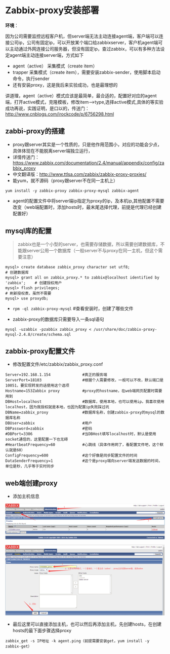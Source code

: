 # Zabbix-proxy安装部署

**环境**：

因为公司需要监控远程客户机，但server端无法主动连接agent端，客户端可以连接公司ip，公司有固定ip，可以开放某个端口给zabbixserver，客户机agent端可以主动通过外网连接公司服务器，但没有固定ip，查过zabbix，可以有多种方法设定agent端主动连接server端，方式如下

* agent（active） 采集模式（create item）
* trapper 采集模式（create item），需要安装zabbix-sender，使用脚本启动命令，执行sender
* 还有安装proxy，这是我后来实验成功，也是最理想的

讲道理，agent（active）模式应该是最简单，最合适的，配置好对应的agent端，打开active模式，克隆模板，修改item-->type,选择active模式,具体的等实验成功再说，实践证明，是口以的，传送门：http://www.cnblogs.com/irockcode/p/6756298.html



## zabbi-proxy的搭建

* proxy跟server其实是一个性质的，只是他作用范围小，对应的功能会少点，具体体现在不能脱离server端独立运行，
* 详情传送门：https://www.zabbix.com/documentation/2.4/manual/appendix/config/zabbix_proxy
* 中文翻译版：http://www.ttlsa.com/zabbix/zabbix-proxy-proxies/
* 能yum，就不源码（proxy跟server不在同一主机上）

```
yum install -y zabbix-proxy zabbix-proxy-mysql zabbix-agent
```

* agent的配置文件中将server端ip指定为proxy的ip，及本机ip,其他配置不需要改变（web端配置时，添加hosts时，最末尾选择代理，前提是代理已经创建配置好）



## mysql库的配置

> zabbix也是一个小型的server，也需要存储数据，所以需要创建数据库，不能跟server公用一个数据库（一般server不与proxy在同一主机，但这个需要注意）

```
mysql> create database zabbix_proxy character set utf8;                           # 创建数据库
mysql> grant all on zabbix_proxy.* to zabbix@localhost identified by 'zabbix';    # 创建授权用户
mysql> flush privileges;                                                          # 刷新授权表，虽然不需要
mysql> use proxydb;
```

* `rpm -ql zabbix-proxy-mysql`   #查看安装时，创建了哪些文件


* zabbix-proxy的数据库只需要导入一条sql语句

```
mysql -uzabbix -pzabbix zabbix_proxy < /usr/share/doc/zabbix-proxy-mysql-2.4.8/create/schema.sql
```

## zabbix-proxy配置文件

* 修改配置文件/etc/zabbix/zabbix_proxy.conf

```
Server=192.168.1.154              #真正的服务端
ServerPort=18103                  #根据个人需要修改，一般可以不改，默认端口是10051，要实现转发的话使用这个选项
Hostname=153Zabbix proxy          #proxy的hostname，在web端网页配置时需要用到
DBHost=localhost                  #数据库，使用本地，也可以使用ip，我喜欢使用localhost，因为我授权就是本地，也因为配置ip失败踩过坑
DBName=zabbix_proxy               #数据库名称，创建zabbix-proxy的mysql的数据库名称
DBUser=zabbix                     #用户
DBPassword=zabbix                 #密码
#DBPort=3306                      #当DBHost填写localhost时，默认是使用socket通信的，这里配置一下也无碍
#HeartbeatFrequency=60            #心跳线（具体作用网了，看配置文件吧，这个默认就是60）
ConfigFrequency=600               #这个好像是同步配置文件的时间
DataSenderFrequency=1             #这个是proxy端向server端发送数据的时间，单位是秒，几乎等于实时同步
```

## web端创建proxy

* 添加主机信息

![avatar](image/1080894-20170423232540210-16024996.png)

![avatar](image/1080894-20170423232557085-2139434595.png)

* 最后这里可以直接添加主机，也可以然后再添加主机，先创建hosts，在创建hosts的最下面步骤选择proxy

```
zabbix_get -s IP地址 -k agent.ping（前提需要安装get，yum install -y zabbix-get）
```
